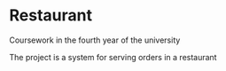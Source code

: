 # Restaurant

Coursework in the fourth year of the university

The project is a system for serving orders in a restaurant
